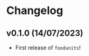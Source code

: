 # Changelog

<!--next-version-placeholder-->

## v0.1.0 (14/07/2023)

- First release of `foodunits`!
